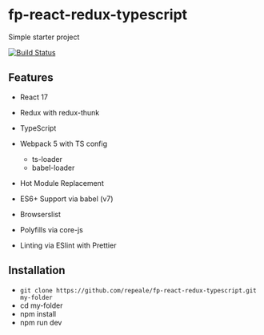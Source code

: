 # fp-react-redux-typescript

Simple starter project

[![Build Status](https://travis-ci.org/repeale/fp-react-redux-typescript.svg?branch=master)](https://travis-ci.org/repeale/fp-react-redux-typescript)

## Features

- React 17
- Redux with redux-thunk
- TypeScript

- Webpack 5 with TS config
  - ts-loader
  - babel-loader
- Hot Module Replacement
- ES6+ Support via babel (v7)

- Browserslist
- Polyfills via core-js
- Linting via ESlint with Prettier

## Installation

- `git clone https://github.com/repeale/fp-react-redux-typescript.git my-folder`
- cd my-folder
- npm install
- npm run dev

